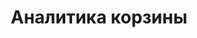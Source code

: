 ---
layout: page
title: "Аналитика корзины"
permalink: /project/project_2/basket/
description: "Описание страницы Subpage"
---